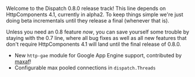 Welcome to the Dispatch 0.8.0 release track! This line depends on HttpComponents 4.1, currently in alpha2. To keep things simple we're just doing beta incrementals until they release a final (whenever that is).

Unless you need an 0.8 feature *now*, you can save yourself some trouble by staying with the 0.7 line, where all bug fixes as well as all new features that don't require HttpComponents 4.1 will land until the final release of 0.8.0.

* New `http-gae` module for Google App Engine support, contributed by [maxaf][maxaf]!
* Configurable max pooled connections in `dispatch.Threads`

[maxaf]: http://github.com/maxaf
